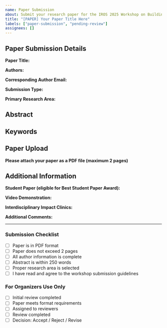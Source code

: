 ```yaml
---
name: Paper Submission
about: Submit your research paper for the IROS 2025 Workshop on Building Safe Robots
title: "[PAPER] Your Paper Title Here"
labels: ["paper-submission", "pending-review"]
assignees: []
---
```


## Paper Submission Details

**Paper Title:** 
<!-- Please enter your paper title -->

**Authors:** 
<!-- List all authors with affiliations -->

**Corresponding Author Email:** 
<!-- Email of the corresponding author -->

**Submission Type:** 
<!-- Select one: Research Paper / Position Paper / Work in Progress / Industry Case Study -->

**Primary Research Area:** 
<!-- Select from: Biomechanics and Safety Perception / Risk Modeling / Soft Materials / Safe Design / Regulatory Frameworks / Collision Avoidance / Reflex Strategies / Other -->

## Abstract
<!-- Provide your abstract (250 words maximum) -->

## Keywords
<!-- 5-8 keywords, comma-separated -->

## Paper Upload
**Please attach your paper as a PDF file (maximum 2 pages)**
<!-- Drag and drop your PDF file here or use the attachment button -->

## Additional Information

**Student Paper (eligible for Best Student Paper Award):** 
<!-- Yes / No -->

**Video Demonstration:** 
<!-- Will you submit a video? Yes / No / Maybe -->

**Interdisciplinary Impact Clinics:** 
<!-- Interested in participating? Yes / Maybe / No -->

**Additional Comments:** 
<!-- Any special requirements or questions -->

---

### Submission Checklist
- [ ] Paper is in PDF format
- [ ] Paper does not exceed 2 pages
- [ ] All author information is complete
- [ ] Abstract is within 250 words
- [ ] Proper research area is selected
- [ ] I have read and agree to the workshop submission guidelines

### For Organizers Use Only
- [ ] Initial review completed
- [ ] Paper meets format requirements
- [ ] Assigned to reviewers
- [ ] Review completed
- [ ] Decision: Accept / Reject / Revise
